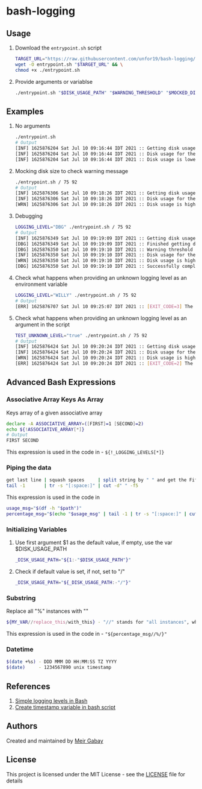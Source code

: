 # bash-logging


## Usage

1. Download the `entrypoint.sh` script
    ```bash
    TARGET_URL="https://raw.githubusercontent.com/unfor19/bash-logging/master/entrypoint.sh" && \
    wget -O entrypoint.sh "$TARGET_URL" && \
    chmod +x ./entrypoint.sh
    ```
1. Provide arguments or variablse
    ```bash
    ./entrypoint.sh "$DISK_USAGE_PATH" "$WARNING_THRESHOLD" "$MOCKED_DISK_USAGE"
    ```

## Examples

1. No arguments
   ```bash
   ./entrypoint.sh
   # Output
   [INF] 1625876204 Sat Jul 10 09:16:44 IDT 2021 :: Getting disk usage ...
   [INF] 1625876204 Sat Jul 10 09:16:44 IDT 2021 :: Disk usage for the path "/" is 6%
   [INF] 1625876204 Sat Jul 10 09:16:44 IDT 2021 :: Disk usage is lower than the warning threshold 85%
   ```

1. Mocking disk size to check warning message
   ```bash
   ./entrypoint.sh / 75 92
   # Output
   [INF] 1625876306 Sat Jul 10 09:18:26 IDT 2021 :: Getting disk usage ...
   [INF] 1625876306 Sat Jul 10 09:18:26 IDT 2021 :: Disk usage for the path "/" is 92%
   [WRN] 1625876306 Sat Jul 10 09:18:26 IDT 2021 :: Disk usage is higher than the warning threshold 75%   
   ```
1. Debugging
   ```bash
   LOGGING_LEVEL="DBG" ./entrypoint.sh / 75 92
   # Output
   [INF] 1625876349 Sat Jul 10 09:19:09 IDT 2021 :: Getting disk usage ...
   [DBG] 1625876349 Sat Jul 10 09:19:09 IDT 2021 :: Finished getting disk usage 92 with the given path /
   [DBG] 1625876350 Sat Jul 10 09:19:10 IDT 2021 :: Warning threshold is 75
   [INF] 1625876350 Sat Jul 10 09:19:10 IDT 2021 :: Disk usage for the path "/" is 92%
   [WRN] 1625876350 Sat Jul 10 09:19:10 IDT 2021 :: Disk usage is higher than the warning threshold 75%
   [DBG] 1625876350 Sat Jul 10 09:19:10 IDT 2021 :: Successfully completed disk usage process
   ```
1. Check what happens when providing an unknown logging level as an environment variable
   ```bash
   LOGGING_LEVEL="WILLY" ./entrypoint.sh / 75 92
   # Output
   [ERR] 1625876707 Sat Jul 10 09:25:07 IDT 2021 :: [EXIT_CODE=3] The variable LOGGING_LEVEL "WILLY" does not exist in INF OFF WRN DBG
   ```
1. Check what happens when providing an unknown logging level as an argument in the script
   ```bash
   TEST_UNKNOWN_LEVEL="true" ./entrypoint.sh / 75 92
   # Output
   [INF] 1625876424 Sat Jul 10 09:20:24 IDT 2021 :: Getting disk usage ...
   [INF] 1625876424 Sat Jul 10 09:20:24 IDT 2021 :: Disk usage for the path "/" is 92%
   [WRN] 1625876424 Sat Jul 10 09:20:24 IDT 2021 :: Disk usage is higher than the warning threshold 75%
   [ERR] 1625876424 Sat Jul 10 09:20:24 IDT 2021 :: [EXIT_CODE=2] The argument "WONKA" does not exist in INF OFF WRN DBG   
   ```

## Advanced Bash Expressions

### Associative Array Keys As Array

Keys array of a given associative array
```bash 
declare -A ASSOCIATIVE_ARRAY=([FIRST]=1 [SECOND]=2)
echo ${!ASSOCIATIVE_ARRAY[*]}
# Output
FIRST SECOND
```

This expression is used in the code in - `${!_LOGGING_LEVELS[*]}`

### Piping the data

```bash
get last line | squash spaces     | split string by " " and get the Fifth Element (Milla Jovovich? Bruce Willis?)
tail -1       | tr -s "[:space:]" | cut -d" " -f5
```

This expression is used in the code in

```bash
usage_msg="$(df -h "$path")"
percentage_msg="$(echo "$usage_msg" | tail -1 | tr -s "[:space:]" | cut -d" " -f5)"
```

### Initializing Variables

1. Use first argument $1 as the default value, if empty, use the var $DISK_USAGE_PATH

   ```bash
   _DISK_USAGE_PATH="${1:-"$DISK_USAGE_PATH"}"
   ```

1. Check if default value is set, if not, set to "/"
   ```bash
   _DISK_USAGE_PATH="${_DISK_USAGE_PATH:-"/"}"
   ```

### Substring

Replace all "%" instances with ""
```bash
${MY_VAR//replace_this/with_this} - "//" stands for "all instances", when using "/" it removes the first instance only
```

This expression is used in the code in - `"${percentage_msg//%/}"`

### Datetime

```bash
$(date +%s) - DDD MMM DD HH:MM:SS TZ YYYY
$(date)     - 1234567890 unix timestamp
```

## References

1. [Simple logging levels in Bash](https://stackoverflow.com/a/48087251/5285732)
2. [Create timestamp variable in bash script](https://stackoverflow.com/questions/17066250/create-timestamp-variable-in-bash-script)

## Authors

Created and maintained by [Meir Gabay](https://github.com/unfor19)

## License

This project is licensed under the MIT License - see the [LICENSE](https://github.com/unfor19/bash-logging/blob/master/LICENSE) file for details